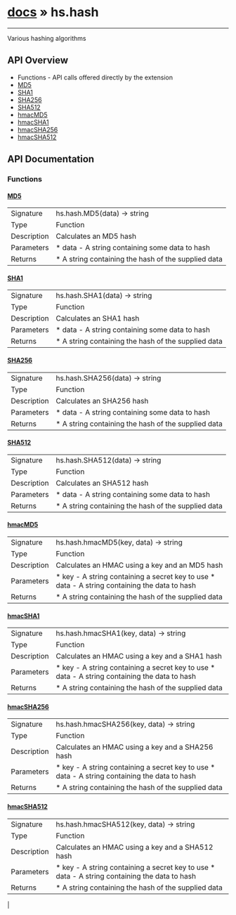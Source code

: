 # [docs](index.md) » hs.hash
---

Various hashing algorithms

## API Overview
* Functions - API calls offered directly by the extension
 * [MD5](#MD5)
 * [SHA1](#SHA1)
 * [SHA256](#SHA256)
 * [SHA512](#SHA512)
 * [hmacMD5](#hmacMD5)
 * [hmacSHA1](#hmacSHA1)
 * [hmacSHA256](#hmacSHA256)
 * [hmacSHA512](#hmacSHA512)

## API Documentation
### Functions

#### [MD5](#MD5)
|             |                 |
| ------------|-----------------|
| Signature   | hs.hash.MD5(data) -> string  |
| Type        | Function |
| Description | Calculates an MD5 hash |
| Parameters |  * data - A string containing some data to hash |
| Returns |  * A string containing the hash of the supplied data |


#### [SHA1](#SHA1)
|             |                 |
| ------------|-----------------|
| Signature   | hs.hash.SHA1(data) -> string  |
| Type        | Function |
| Description | Calculates an SHA1 hash |
| Parameters |  * data - A string containing some data to hash |
| Returns |  * A string containing the hash of the supplied data |


#### [SHA256](#SHA256)
|             |                 |
| ------------|-----------------|
| Signature   | hs.hash.SHA256(data) -> string  |
| Type        | Function |
| Description | Calculates an SHA256 hash |
| Parameters |  * data - A string containing some data to hash |
| Returns |  * A string containing the hash of the supplied data |


#### [SHA512](#SHA512)
|             |                 |
| ------------|-----------------|
| Signature   | hs.hash.SHA512(data) -> string  |
| Type        | Function |
| Description | Calculates an SHA512 hash |
| Parameters |  * data - A string containing some data to hash |
| Returns |  * A string containing the hash of the supplied data |


#### [hmacMD5](#hmacMD5)
|             |                 |
| ------------|-----------------|
| Signature   | hs.hash.hmacMD5(key, data) -> string  |
| Type        | Function |
| Description | Calculates an HMAC using a key and an MD5 hash |
| Parameters |  * key - A string containing a secret key to use * data - A string containing the data to hash |
| Returns |  * A string containing the hash of the supplied data |


#### [hmacSHA1](#hmacSHA1)
|             |                 |
| ------------|-----------------|
| Signature   | hs.hash.hmacSHA1(key, data) -> string  |
| Type        | Function |
| Description | Calculates an HMAC using a key and a SHA1 hash |
| Parameters |  * key - A string containing a secret key to use * data - A string containing the data to hash |
| Returns |  * A string containing the hash of the supplied data |


#### [hmacSHA256](#hmacSHA256)
|             |                 |
| ------------|-----------------|
| Signature   | hs.hash.hmacSHA256(key, data) -> string  |
| Type        | Function |
| Description | Calculates an HMAC using a key and a SHA256 hash |
| Parameters |  * key - A string containing a secret key to use * data - A string containing the data to hash |
| Returns |  * A string containing the hash of the supplied data |


#### [hmacSHA512](#hmacSHA512)
|             |                 |
| ------------|-----------------|
| Signature   | hs.hash.hmacSHA512(key, data) -> string  |
| Type        | Function |
| Description | Calculates an HMAC using a key and a SHA512 hash |
| Parameters |  * key - A string containing a secret key to use * data - A string containing the data to hash |
| Returns |  * A string containing the hash of the supplied data |
 |
